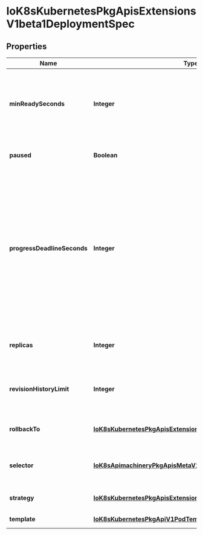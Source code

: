 
# IoK8sKubernetesPkgApisExtensionsV1beta1DeploymentSpec

## Properties
Name | Type | Description | Notes
------------ | ------------- | ------------- | -------------
**minReadySeconds** | **Integer** | Minimum number of seconds for which a newly created pod should be ready without any of its container crashing, for it to be considered available. Defaults to 0 (pod will be considered available as soon as it is ready) |  [optional]
**paused** | **Boolean** | Indicates that the deployment is paused and will not be processed by the deployment controller. |  [optional]
**progressDeadlineSeconds** | **Integer** | The maximum time in seconds for a deployment to make progress before it is considered to be failed. The deployment controller will continue to process failed deployments and a condition with a ProgressDeadlineExceeded reason will be surfaced in the deployment status. Once autoRollback is implemented, the deployment controller will automatically rollback failed deployments. Note that progress will not be estimated during the time a deployment is paused. This is not set by default. |  [optional]
**replicas** | **Integer** | Number of desired pods. This is a pointer to distinguish between explicit zero and not specified. Defaults to 1. |  [optional]
**revisionHistoryLimit** | **Integer** | The number of old ReplicaSets to retain to allow rollback. This is a pointer to distinguish between explicit zero and not specified. |  [optional]
**rollbackTo** | [**IoK8sKubernetesPkgApisExtensionsV1beta1RollbackConfig**](IoK8sKubernetesPkgApisExtensionsV1beta1RollbackConfig.md) | The config this deployment is rolling back to. Will be cleared after rollback is done. |  [optional]
**selector** | [**IoK8sApimachineryPkgApisMetaV1LabelSelector**](IoK8sApimachineryPkgApisMetaV1LabelSelector.md) | Label selector for pods. Existing ReplicaSets whose pods are selected by this will be the ones affected by this deployment. |  [optional]
**strategy** | [**IoK8sKubernetesPkgApisExtensionsV1beta1DeploymentStrategy**](IoK8sKubernetesPkgApisExtensionsV1beta1DeploymentStrategy.md) | The deployment strategy to use to replace existing pods with new ones. |  [optional]
**template** | [**IoK8sKubernetesPkgApiV1PodTemplateSpec**](IoK8sKubernetesPkgApiV1PodTemplateSpec.md) | Template describes the pods that will be created. | 



